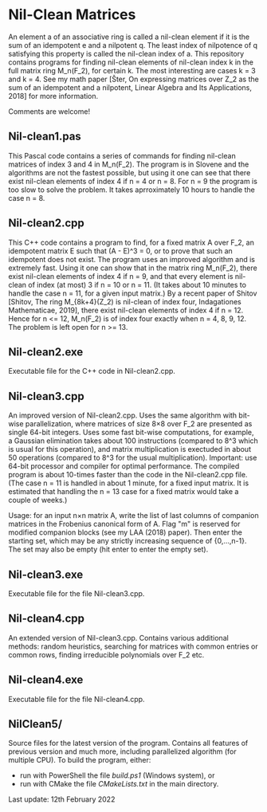 # Nil-Clean Matrices
An element a of an associative ring is called a nil-clean element if it is the sum of an idempotent e and a nilpotent q. The least index of nilpotence of q satisfying this property is called the nil-clean index of a.
This repository contains programs for finding nil-clean elements of nil-clean index k in the full matrix ring M_n(F_2), for certain k. The most interesting are cases k = 3 and k = 4. See my math paper [Šter, On expressing matrices over Z_2 as the sum of an idempotent and a nilpotent, Linear Algebra and Its Applications, 2018] for more information.

Comments are welcome!
## Nil-clean1.pas
This Pascal code contains a series of commands for finding nil-clean matrices of index 3 and 4 in M_n(F_2). The program is in Slovene and the algorithms are not the fastest possible, but using it one can see that there exist nil-clean elements of index 4 if n = 4 or n = 8. For n = 9 the program is too slow to solve the problem. It takes aprroximately 10 hours to handle the case n = 8.
## Nil-clean2.cpp
This C++ code contains a program to find, for a fixed matrix A over F_2, an idempotent matrix E such that (A - E)^3 = 0, or to prove that such an idempotent does not exist. The program uses an improved algorithm and is extremely fast. Using it one can show that in the matrix ring M_n(F_2), there exist nil-clean elements of index 4 if n = 9, and that every element is nil-clean of index (at most) 3 if n = 10 or n = 11. (It takes about 10 minutes to handle the case n = 11, for a given input matrix.) By a recent paper of Shitov [Shitov, The ring M_{8k+4}(Z_2) is nil-clean of index four, Indagationes Mathematicae, 2019], there exist nil-clean elements of index 4 if n = 12. Hence for n <= 12, M_n(F_2) is of index four exactly when n = 4, 8, 9, 12. The problem is left open for n >= 13.
## Nil-clean2.exe
Executable file for the C++ code in Nil-clean2.cpp.
## Nil-clean3.cpp
An improved version of Nil-clean2.cpp. Uses the same algorithm with bit-wise parallelization, where matrices of size 8×8 over F_2 are presented as single 64-bit integers. Uses some fast bit-wise computations, for example, a Gaussian elimination takes about 100 instructions (compared to 8^3 which is usual for this operation), and matrix multiplication is exectuded in about 50 operations (compared to 8^3 for the usual multiplication). Important: use 64-bit processor and compiler for optimal performance. The compiled program is about 10-times faster than the code in the Nil-clean2.cpp file. (The case n = 11 is handled in about 1 minute, for a fixed input matrix. It is estimated that handling the n = 13 case for a fixed matrix would take a couple of weeks.)

Usage: for an input n×n matrix A, write the list of last columns of companion matrices in the Frobenius canonical form of A. Flag "m" is reserved for modified companion blocks (see my LAA (2018) paper). Then enter the starting set, which may be any strictly increasing sequence of {0,...,n-1}. The set may also be empty (hit enter to enter the empty set).
## Nil-clean3.exe
Executable file for the file Nil-clean3.cpp.
## Nil-clean4.cpp
An extended version of Nil-clean3.cpp. Contains various additional methods: random heuristics, searching for matrices with common entries or common rows, finding irreducible polynomials over F_2 etc.
## Nil-clean4.exe
Executable file for the file Nil-clean4.cpp.
## NilClean5/
Source files for the latest version of the program. Contains all features of previous version and much more, including parallelized algorithm (for multiple CPU). To build the program, either:
- run with PowerShell the file *build.ps1* (Windows system), or
- run with CMake the file *CMakeLists.txt* in the main directory.

Last update: 12th February 2022
